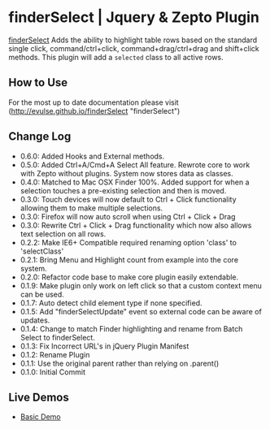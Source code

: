 # finderSelect | Jquery & Zepto Plugin

[finderSelect](http://github.com/evulse/finderselect) Adds the ability to highlight table rows based on the standard single click, command/ctrl+click, command+drag/ctrl+drag and shift+click methods. This plugin will add a `selected` class to all active rows.

## How to Use

For the most up to date documentation please visit (http://evulse.github.io/finderSelect "finderSelect")

## Change Log

*    0.6.0: Added Hooks and External methods.
*    0.5.0: Added Ctrl+A/Cmd+A Select All feature. Rewrote core to work with Zepto without plugins. System now stores data as classes.
*    0.4.0: Matched to Mac OSX Finder 100%. Added support for when a selection touches a pre-existing selection and then is moved.
*    0.3.0: Touch devices will now default to Ctrl + Click functionality allowing them to make multiple selections.
*    0.3.0: Firefox will now auto scroll when using Ctrl + Click + Drag
*    0.3.0: Rewrite Ctrl + Click + Drag functionality which now also allows text selection on all rows.
*    0.2.2: Make IE6+ Compatible required renaming option 'class' to 'selectClass'
*    0.2.1: Bring Menu and Highlight count from example into the core system.
*    0.2.0: Refactor code base to make core plugin easily extendable.
*    0.1.9: Make plugin only work on left click so that a custom context menu can be used.
*    0.1.7: Auto detect child element type if none specified.
*    0.1.5: Add "finderSelectUpdate" event so external code can be aware of updates.
*    0.1.4: Change to match Finder highlighting and rename from Batch Select to finderSelect.
*    0.1.3: Fix Incorrect URL's in jQuery Plugin Manifest
*    0.1.2: Rename Plugin
*    0.1.1: Use the original parent rather than relying on .parent()
*    0.1.0: Initial Commit


## Live Demos
*    [Basic Demo](http://evulse.github.io/finderSelect "finderSelect - Demo")

